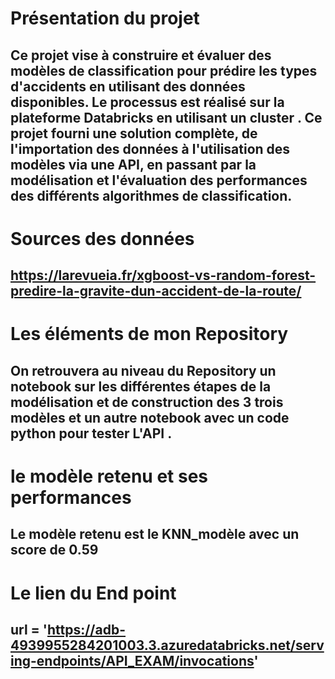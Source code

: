 # Présentation du projet 
## Ce projet vise à construire et évaluer des modèles de classification pour prédire les types d'accidents en utilisant des données disponibles. Le processus est réalisé sur la plateforme Databricks en utilisant un cluster . Ce projet fourni une solution complète, de l'importation des données à l'utilisation des modèles via une API, en passant par la modélisation et l'évaluation des performances des différents algorithmes de classification.

# Sources des données 
## https://larevueia.fr/xgboost-vs-random-forest-predire-la-gravite-dun-accident-de-la-route/

# Les éléments de mon Repository 
## On retrouvera au niveau du Repository un notebook sur les différentes étapes de la modélisation et de construction des 3 trois modèles et un autre notebook avec un code python pour tester L'API . 


# le modèle retenu et ses performances 
## Le modèle retenu est le KNN_modèle avec un score de 0.59


# Le lien du End point 
##  url = 'https://adb-4939955284201003.3.azuredatabricks.net/serving-endpoints/API_EXAM/invocations' 
